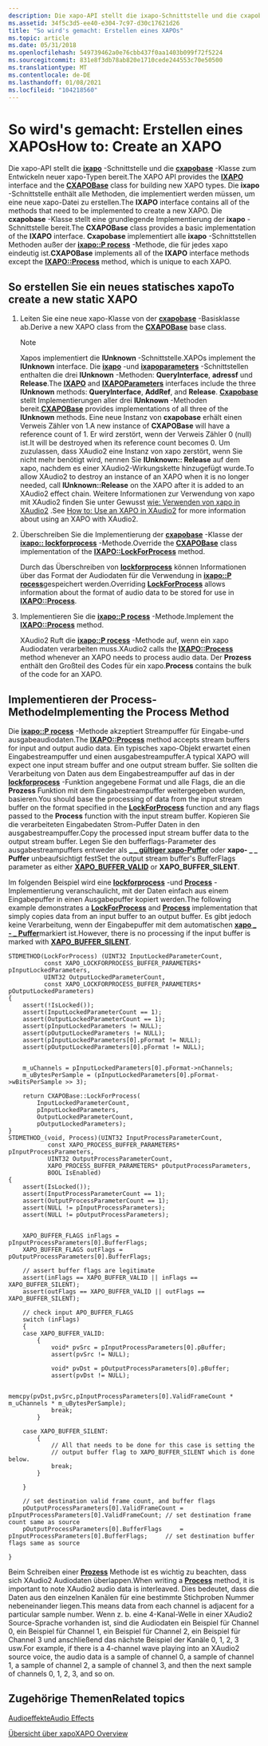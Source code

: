 ```yaml
---
description: Die xapo-API stellt die ixapo-Schnittstelle und die cxapobase-Klasse zum Entwickeln neuer xapo-Typen bereit.
ms.assetid: 34f5c3d5-ee40-e304-7c97-d30c17621d26
title: "So wird's gemacht: Erstellen eines XAPOs"
ms.topic: article
ms.date: 05/31/2018
ms.openlocfilehash: 549739462a0e76cbb437f0aa1403b099f72f5224
ms.sourcegitcommit: 831e8f3db78ab820e1710cede244553c70e50500
ms.translationtype: MT
ms.contentlocale: de-DE
ms.lasthandoff: 01/08/2021
ms.locfileid: "104218560"
---
```

# <a name="how-to-create-an-xapo"></a><span data-ttu-id="5e158-103">So wird's gemacht: Erstellen eines XAPOs</span><span class="sxs-lookup"><span data-stu-id="5e158-103">How to: Create an XAPO</span></span>

<span data-ttu-id="5e158-104">Die xapo-API stellt die [**ixapo**](/windows/desktop/api/XAPO/nn-xapo-ixapo) -Schnittstelle und die [**cxapobase**](/windows/desktop/api/XAPOBase/nl-xapobase-cxapobase) -Klasse zum Entwickeln neuer xapo-Typen bereit.</span><span class="sxs-lookup"><span data-stu-id="5e158-104">The XAPO API provides the [**IXAPO**](/windows/desktop/api/XAPO/nn-xapo-ixapo) interface and the [**CXAPOBase**](/windows/desktop/api/XAPOBase/nl-xapobase-cxapobase) class for building new XAPO types.</span></span> <span data-ttu-id="5e158-105">Die **ixapo** -Schnittstelle enthält alle Methoden, die implementiert werden müssen, um eine neue xapo-Datei zu erstellen.</span><span class="sxs-lookup"><span data-stu-id="5e158-105">The **IXAPO** interface contains all of the methods that need to be implemented to create a new XAPO.</span></span> <span data-ttu-id="5e158-106">Die **cxapobase** -Klasse stellt eine grundlegende Implementierung der **ixapo** -Schnittstelle bereit.</span><span class="sxs-lookup"><span data-stu-id="5e158-106">The **CXAPOBase** class provides a basic implementation of the **IXAPO** interface.</span></span> <span data-ttu-id="5e158-107">**Cxapobase** implementiert alle **ixapo** -Schnittstellen Methoden außer der [**ixapo::P rocess**](/windows/win32/api/xapo/nf-xapo-ixapo-process) -Methode, die für jedes xapo eindeutig ist.</span><span class="sxs-lookup"><span data-stu-id="5e158-107">**CXAPOBase** implements all of the **IXAPO** interface methods except the [**IXAPO::Process**](/windows/win32/api/xapo/nf-xapo-ixapo-process) method, which is unique to each XAPO.</span></span>

## <a name="to-create-a-new-static-xapo"></a><span data-ttu-id="5e158-108">So erstellen Sie ein neues statisches xapo</span><span class="sxs-lookup"><span data-stu-id="5e158-108">To create a new static XAPO</span></span>

1.  <span data-ttu-id="5e158-109">Leiten Sie eine neue xapo-Klasse von der [**cxapobase**](/windows/desktop/api/XAPOBase/nl-xapobase-cxapobase) -Basisklasse ab.</span><span class="sxs-lookup"><span data-stu-id="5e158-109">Derive a new XAPO class from the [**CXAPOBase**](/windows/desktop/api/XAPOBase/nl-xapobase-cxapobase) base class.</span></span>

    > [!Note]  
    > <span data-ttu-id="5e158-110">Xapos implementiert die **IUnknown** -Schnittstelle.</span><span class="sxs-lookup"><span data-stu-id="5e158-110">XAPOs implement the **IUnknown** interface.</span></span> <span data-ttu-id="5e158-111">Die [**ixapo**](/windows/desktop/api/XAPO/nn-xapo-ixapo) -und [**ixapoparameters**](/windows/desktop/api/XAPO/nn-xapo-ixapoparameters) -Schnittstellen enthalten die drei **IUnknown** -Methoden: **QueryInterface**, **adressf** und **Release**.</span><span class="sxs-lookup"><span data-stu-id="5e158-111">The [**IXAPO**](/windows/desktop/api/XAPO/nn-xapo-ixapo) and [**IXAPOParameters**](/windows/desktop/api/XAPO/nn-xapo-ixapoparameters) interfaces include the three **IUnknown** methods: **QueryInterface**, **AddRef**, and **Release**.</span></span> <span data-ttu-id="5e158-112">[**Cxapobase**](/windows/desktop/api/XAPOBase/nl-xapobase-cxapobase) stellt Implementierungen aller drei **IUnknown** -Methoden bereit.</span><span class="sxs-lookup"><span data-stu-id="5e158-112">[**CXAPOBase**](/windows/desktop/api/XAPOBase/nl-xapobase-cxapobase) provides implementations of all three of the **IUnknown** methods.</span></span> <span data-ttu-id="5e158-113">Eine neue Instanz von **cxapobase** erhält einen Verweis Zähler von 1.</span><span class="sxs-lookup"><span data-stu-id="5e158-113">A new instance of **CXAPOBase** will have a reference count of 1.</span></span> <span data-ttu-id="5e158-114">Er wird zerstört, wenn der Verweis Zähler 0 (null) ist.</span><span class="sxs-lookup"><span data-stu-id="5e158-114">It will be destroyed when its reference count becomes 0.</span></span> <span data-ttu-id="5e158-115">Um zuzulassen, dass XAudio2 eine Instanz von xapo zerstört, wenn Sie nicht mehr benötigt wird, nennen Sie **IUnknown:: Release** auf dem xapo, nachdem es einer XAudio2-Wirkungskette hinzugefügt wurde.</span><span class="sxs-lookup"><span data-stu-id="5e158-115">To allow XAudio2 to destroy an instance of an XAPO when it is no longer needed, call **IUnknown::Release** on the XAPO after it is added to an XAudio2 effect chain.</span></span> <span data-ttu-id="5e158-116">Weitere Informationen zur Verwendung von xapo mit XAudio2 finden Sie unter Gewusst [wie: Verwenden von xapo in XAudio2](how-to--use-an-xapo-in-xaudio2.md) .</span><span class="sxs-lookup"><span data-stu-id="5e158-116">See [How to: Use an XAPO in XAudio2](how-to--use-an-xapo-in-xaudio2.md) for more information about using an XAPO with XAudio2.</span></span>

     

2.  <span data-ttu-id="5e158-117">Überschreiben Sie die Implementierung der [**cxapobase**](/windows/desktop/api/XAPOBase/nl-xapobase-cxapobase) -Klasse der [**ixapo:: lockforprocess**](/windows/win32/api/xapo/nf-xapo-ixapo-lockforprocess) -Methode.</span><span class="sxs-lookup"><span data-stu-id="5e158-117">Override the [**CXAPOBase**](/windows/desktop/api/XAPOBase/nl-xapobase-cxapobase) class implementation of the [**IXAPO::LockForProcess**](/windows/win32/api/xapo/nf-xapo-ixapo-lockforprocess) method.</span></span>

    <span data-ttu-id="5e158-118">Durch das Überschreiben von [**lockforprocess**](/windows/win32/api/xapo/nf-xapo-ixapo-lockforprocess) können Informationen über das Format der Audiodaten für die Verwendung in [**ixapo::P rocess**](/windows/win32/api/xapo/nf-xapo-ixapo-process)gespeichert werden.</span><span class="sxs-lookup"><span data-stu-id="5e158-118">Overriding [**LockForProcess**](/windows/win32/api/xapo/nf-xapo-ixapo-lockforprocess) allows information about the format of audio data to be stored for use in [**IXAPO::Process**](/windows/win32/api/xapo/nf-xapo-ixapo-process).</span></span>

3.  <span data-ttu-id="5e158-119">Implementieren Sie die [**ixapo::P rocess**](/windows/win32/api/xapo/nf-xapo-ixapo-process) -Methode.</span><span class="sxs-lookup"><span data-stu-id="5e158-119">Implement the [**IXAPO::Process**](/windows/win32/api/xapo/nf-xapo-ixapo-process) method.</span></span>

    <span data-ttu-id="5e158-120">XAudio2 Ruft die [**ixapo::P rocess**](/windows/win32/api/xapo/nf-xapo-ixapo-process) -Methode auf, wenn ein xapo Audiodaten verarbeiten muss.</span><span class="sxs-lookup"><span data-stu-id="5e158-120">XAudio2 calls the [**IXAPO::Process**](/windows/win32/api/xapo/nf-xapo-ixapo-process) method whenever an XAPO needs to process audio data.</span></span> <span data-ttu-id="5e158-121">Der **Prozess** enthält den Großteil des Codes für ein xapo.</span><span class="sxs-lookup"><span data-stu-id="5e158-121">**Process** contains the bulk of the code for an XAPO.</span></span>

## <a name="implementing-the-process-method"></a><span data-ttu-id="5e158-122">Implementieren der Process-Methode</span><span class="sxs-lookup"><span data-stu-id="5e158-122">Implementing the Process Method</span></span>

<span data-ttu-id="5e158-123">Die [**ixapo::P rocess**](/windows/win32/api/xapo/nf-xapo-ixapo-process) -Methode akzeptiert Streampuffer für Eingabe-und ausgabeaudiodaten.</span><span class="sxs-lookup"><span data-stu-id="5e158-123">The [**IXAPO::Process**](/windows/win32/api/xapo/nf-xapo-ixapo-process) method accepts stream buffers for input and output audio data.</span></span> <span data-ttu-id="5e158-124">Ein typisches xapo-Objekt erwartet einen Eingabestreampuffer und einen ausgabestreampuffer.</span><span class="sxs-lookup"><span data-stu-id="5e158-124">A typical XAPO will expect one input stream buffer and one output stream buffer.</span></span> <span data-ttu-id="5e158-125">Sie sollten die Verarbeitung von Daten aus dem Eingabestreampuffer auf das in der [**lockforprocess**](/windows/win32/api/xapo/nf-xapo-ixapo-lockforprocess) -Funktion angegebene Format und alle Flags, die an die **Prozess** Funktion mit dem Eingabestreampuffer weitergegeben wurden, basieren.</span><span class="sxs-lookup"><span data-stu-id="5e158-125">You should base the processing of data from the input stream buffer on the format specified in the [**LockForProcess**](/windows/win32/api/xapo/nf-xapo-ixapo-lockforprocess) function and any flags passed to the **Process** function with the input stream buffer.</span></span> <span data-ttu-id="5e158-126">Kopieren Sie die verarbeiteten Eingabedaten Strom-Puffer Daten in den ausgabestreampuffer.</span><span class="sxs-lookup"><span data-stu-id="5e158-126">Copy the processed input stream buffer data to the output stream buffer.</span></span> <span data-ttu-id="5e158-127">Legen Sie den bufferflags-Parameter des ausgabestreampuffers entweder als [**\_ \_ gültiger xapo-Puffer**](/windows/desktop/api/xapo/ne-xapo-xapo_buffer_flags) oder **xapo- \_ \_ Puffer** unbeaufsichtigt fest</span><span class="sxs-lookup"><span data-stu-id="5e158-127">Set the output stream buffer's BufferFlags parameter as either [**XAPO\_BUFFER\_VALID**](/windows/desktop/api/xapo/ne-xapo-xapo_buffer_flags) or **XAPO\_BUFFER\_SILENT**.</span></span>

<span data-ttu-id="5e158-128">Im folgenden Beispiel wird eine [**lockforprocess**](/windows/win32/api/xapo/nf-xapo-ixapo-lockforprocess) -und [**Process**](/windows/win32/api/xapo/nf-xapo-ixapo-process) -Implementierung veranschaulicht, mit der Daten einfach aus einem Eingabepuffer in einen Ausgabepuffer kopiert werden.</span><span class="sxs-lookup"><span data-stu-id="5e158-128">The following example demonstrates a [**LockForProcess**](/windows/win32/api/xapo/nf-xapo-ixapo-lockforprocess) and [**Process**](/windows/win32/api/xapo/nf-xapo-ixapo-process) implementation that simply copies data from an input buffer to an output buffer.</span></span> <span data-ttu-id="5e158-129">Es gibt jedoch keine Verarbeitung, wenn der Eingabepuffer mit dem automatischen [**xapo \_ - \_ Puffer**](/windows/desktop/api/xapo/ne-xapo-xapo_buffer_flags)markiert ist.</span><span class="sxs-lookup"><span data-stu-id="5e158-129">However, there is no processing if the input buffer is marked with [**XAPO\_BUFFER\_SILENT**](/windows/desktop/api/xapo/ne-xapo-xapo_buffer_flags).</span></span>


```
STDMETHOD(LockForProcess) (UINT32 InputLockedParameterCount,
          const XAPO_LOCKFORPROCESS_BUFFER_PARAMETERS* pInputLockedParameters,
          UINT32 OutputLockedParameterCount,
          const XAPO_LOCKFORPROCESS_BUFFER_PARAMETERS* pOutputLockedParameters)
{
    assert(!IsLocked());
    assert(InputLockedParameterCount == 1);
    assert(OutputLockedParameterCount == 1);
    assert(pInputLockedParameters != NULL);
    assert(pOutputLockedParameters != NULL);
    assert(pInputLockedParameters[0].pFormat != NULL);
    assert(pOutputLockedParameters[0].pFormat != NULL);


    m_uChannels = pInputLockedParameters[0].pFormat->nChannels;
    m_uBytesPerSample = (pInputLockedParameters[0].pFormat->wBitsPerSample >> 3);

    return CXAPOBase::LockForProcess(
        InputLockedParameterCount,
        pInputLockedParameters,
        OutputLockedParameterCount,
        pOutputLockedParameters);
}
STDMETHOD_(void, Process)(UINT32 InputProcessParameterCount,
           const XAPO_PROCESS_BUFFER_PARAMETERS* pInputProcessParameters,
           UINT32 OutputProcessParameterCount,
           XAPO_PROCESS_BUFFER_PARAMETERS* pOutputProcessParameters,
           BOOL IsEnabled)
{
    assert(IsLocked());
    assert(InputProcessParameterCount == 1);
    assert(OutputProcessParameterCount == 1);
    assert(NULL != pInputProcessParameters);
    assert(NULL != pOutputProcessParameters);


    XAPO_BUFFER_FLAGS inFlags = pInputProcessParameters[0].BufferFlags;
    XAPO_BUFFER_FLAGS outFlags = pOutputProcessParameters[0].BufferFlags;

    // assert buffer flags are legitimate
    assert(inFlags == XAPO_BUFFER_VALID || inFlags == XAPO_BUFFER_SILENT);
    assert(outFlags == XAPO_BUFFER_VALID || outFlags == XAPO_BUFFER_SILENT);

    // check input APO_BUFFER_FLAGS
    switch (inFlags)
    {
    case XAPO_BUFFER_VALID:
        {
            void* pvSrc = pInputProcessParameters[0].pBuffer;
            assert(pvSrc != NULL);

            void* pvDst = pOutputProcessParameters[0].pBuffer;
            assert(pvDst != NULL);

            memcpy(pvDst,pvSrc,pInputProcessParameters[0].ValidFrameCount * m_uChannels * m_uBytesPerSample);
            break;
        }

    case XAPO_BUFFER_SILENT:
        {
            // All that needs to be done for this case is setting the
            // output buffer flag to XAPO_BUFFER_SILENT which is done below.
            break;
        }

    }

    // set destination valid frame count, and buffer flags
    pOutputProcessParameters[0].ValidFrameCount = pInputProcessParameters[0].ValidFrameCount; // set destination frame count same as source
    pOutputProcessParameters[0].BufferFlags     = pInputProcessParameters[0].BufferFlags;     // set destination buffer flags same as source

}
```



<span data-ttu-id="5e158-130">Beim Schreiben einer [**Prozess**](/windows/win32/api/xapo/nf-xapo-ixapo-process) Methode ist es wichtig zu beachten, dass sich XAudio2 Audiodaten überlappen.</span><span class="sxs-lookup"><span data-stu-id="5e158-130">When writing a [**Process**](/windows/win32/api/xapo/nf-xapo-ixapo-process) method, it is important to note XAudio2 audio data is interleaved.</span></span> <span data-ttu-id="5e158-131">Dies bedeutet, dass die Daten aus den einzelnen Kanälen für eine bestimmte Stichproben Nummer nebeneinander liegen.</span><span class="sxs-lookup"><span data-stu-id="5e158-131">This means data from each channel is adjacent for a particular sample number.</span></span> <span data-ttu-id="5e158-132">Wenn z. b. eine 4-Kanal-Welle in einer XAudio2 Source-Sprache vorhanden ist, sind die Audiodaten ein Beispiel für Channel 0, ein Beispiel für Channel 1, ein Beispiel für Channel 2, ein Beispiel für Channel 3 und anschließend das nächste Beispiel der Kanäle 0, 1, 2, 3 usw.</span><span class="sxs-lookup"><span data-stu-id="5e158-132">For example, if there is a 4-channel wave playing into an XAudio2 source voice, the audio data is a sample of channel 0, a sample of channel 1, a sample of channel 2, a sample of channel 3, and then the next sample of channels 0, 1, 2, 3, and so on.</span></span>

## <a name="related-topics"></a><span data-ttu-id="5e158-133">Zugehörige Themen</span><span class="sxs-lookup"><span data-stu-id="5e158-133">Related topics</span></span>

<dl> <dt>

[<span data-ttu-id="5e158-134">Audioeffekte</span><span class="sxs-lookup"><span data-stu-id="5e158-134">Audio Effects</span></span>](audio-effects.md)
</dt> <dt>

[<span data-ttu-id="5e158-135">Übersicht über xapo</span><span class="sxs-lookup"><span data-stu-id="5e158-135">XAPO Overview</span></span>](xapo-overview.md)
</dt> </dl>

 

 
